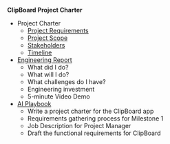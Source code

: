 **ClipBoard Project Charter**

* Project Charter
    * [Project Requirements](Requirements.md)
    * [Project Scope](Scope.md)
    * [Stakeholders](Stakeholders.md)
    * [Timeline](Timeline.md)
* [Engineering Report](Report.md)
    * What did I do?
    * What will I do?
    * What challenges do I have?
    * Engineering investment
    * 5-minute Video Demo
* [AI Playbook](AI.md)
    * Write a project charter for the ClipBoard app
    * Requirements gathering process for Milestone 1
    * Job Description for Project Manager
    * Draft the functional requirements for ClipBoard

